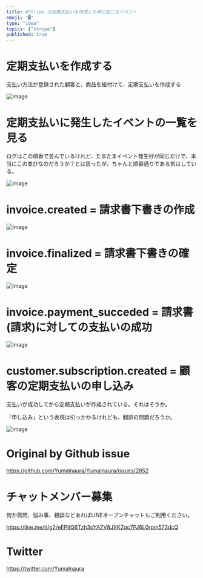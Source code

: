 ```yaml
---
title: #Stripe の定期支払いを作成した時に起こるイベント 
emoji: "🖥"
type: "idea"
topics: ["stripe"]
published: true
---
```


# 定期支払いを作成する

支払い方法が登録された顧客と、商品を紐付けて、定期支払いを作成する

![image](https://user-images.githubusercontent.com/13635059/70872096-c834d200-1fe8-11ea-989e-7b1d1745c650.png)

# 定期支払いに発生したイベントの一覧を見る

ログはこの順番で並んでいるけれど、たまたまイベント発生秒が同じだけで、本当にこの並びなのだろうか？とは思ったが、ちゃんと順番通りである気はしている。

![image](https://user-images.githubusercontent.com/13635059/70872117-0d590400-1fe9-11ea-8406-b7113a6091d1.png)

# invoice.created = 請求書下書きの作成

![image](https://user-images.githubusercontent.com/13635059/70872125-219d0100-1fe9-11ea-81f2-473ae323d39f.png)


# invoice.finalized = 請求書下書きの確定

![image](https://user-images.githubusercontent.com/13635059/70872147-472a0a80-1fe9-11ea-9c25-b95fcafa19b3.png)

# invoice.payment_succeded = 請求書(請求)に対しての支払いの成功

![image](https://user-images.githubusercontent.com/13635059/70872163-5d37cb00-1fe9-11ea-809c-ce9bfd426bb0.png)

# customer.subscription.created = 顧客の定期支払いの申し込み

支払いが成功してから定期支払いが作成されている。それはそうか。

「申し込み」という表現は引っかかるけれども、翻訳の問題だろうか。

![image](https://user-images.githubusercontent.com/13635059/70872176-73458b80-1fe9-11ea-91bc-ca83bad78291.png)


# Original by Github issue

https://github.com/YumaInaura/YumaInaura/issues/2852








<!-- Update From Qiita API -->

# チャットメンバー募集


何か質問、悩み事、相談などあればLINEオープンチャットもご利用ください。

https://line.me/ti/g2/eEPltQ6Tzh3pYAZV8JXKZqc7PJ6L0rpm573dcQ





# Twitter


https://twitter.com/YumaInaura


<!-- Update From Qiita API -->


